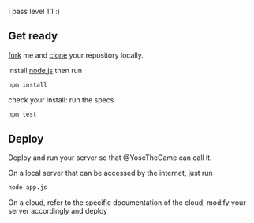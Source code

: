 I pass level 1.1 :)

## Get ready

[fork](https://help.github.com/articles/fork-a-repo) me and [clone](https://help.github.com/articles/fork-a-repo#step-2-clone-your-fork) your repository locally.

install [node.js](http://nodejs.org/) then run

```sh
npm install
```

check your install: run the specs

```sh
npm test
```

## Deploy

Deploy and run your server so that @YoseTheGame can call it.

On a local server that can be accessed by the internet, just run

```sh
node app.js
```

On a cloud, refer to the specific documentation of the cloud, modify your server accordingly and deploy

